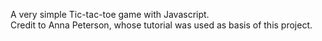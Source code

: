 A very simple Tic-tac-toe game with Javascript.  
Credit to Anna Peterson, whose tutorial was used as basis of this project. 
